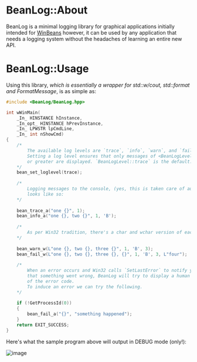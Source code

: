 # BeanLog::About

BeanLog is a minimal logging library for graphical applications initially intended for [WinBeans](https://github.com/Segfault-Solutions/WinBeans) however, 
it can be used by any application that needs a logging system without the headaches of learning an entire new API.

# BeanLog::Usage

Using this library, *which is essentially a wrapper for std::w/cout, std::format and FormatMessage*, is as simple as:

```c++
#include <BeanLog/BeanLog.hpp>

int wWinMain(
    _In_ HINSTANCE hInstance,
    _In_opt_ HINSTANCE hPrevInstance,
    _In_ LPWSTR lpCmdLine,
    _In_ int nShowCmd)
{
    /* 
        The available log levels are `trace`, `info`, `warn`, and `fail`.
        Setting a log level ensures that only messages of <BeanLogLevel> severity
        or greater are displayed. `BeanLogLevel::trace` is the default.
    */
    bean_set_loglevel(trace);
    
    /* 
        Logging messages to the console, (yes, this is taken care of automatically),
        looks like so:
    */
    
    bean_trace_a("one {}", 1);
    bean_info_a("one {}, two {}", 1, 'B');
    
    /*
        As per Win32 tradition, there's a char and wchar version of each logging macro:
    */
    
    bean_warn_w(L"one {}, two {}, three {}", 1, 'B', 3);
    bean_fail_w(L"one {}, two {}, three {}, {}", 1, 'B', 3, L"four");
    
    /*
        When an error occurs and Win32 calls `SetLastError` to notify your application
        that something went wrong, BeanLog will try to display a human readable version
        of the error code. 
        To induce an error we can try the following.
    */
    
    if (!GetProcessId(0))
    {
        bean_fail_a("{}", "something happened");
    }
    return EXIT_SUCCESS;
}
```

Here's what the sample program above will output in DEBUG mode (only!):

![image](https://user-images.githubusercontent.com/20095224/210196381-ce5c7df5-a625-4eed-9fb2-e5db9cde94f3.png)
